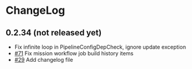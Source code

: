 # ChangeLog

## 0.2.34 (not released yet)

- Fix infinite loop in PipelineConfigDepCheck, ignore update exception
- [#71](https://github.com/alauda/alauda-devops-sync-plugin/issues/71)
    Fix mission workflow job build history items
- [#29](https://github.com/alauda/alauda-devops-sync-plugin/issues/29)
    Add changelog file
